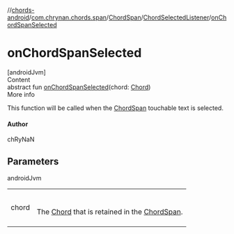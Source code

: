 //[chords-android](../../../../index.md)/[com.chrynan.chords.span](../../index.md)/[ChordSpan](../index.md)/[ChordSelectedListener](index.md)/[onChordSpanSelected](on-chord-span-selected.md)



# onChordSpanSelected  
[androidJvm]  
Content  
abstract fun [onChordSpanSelected](on-chord-span-selected.md)(chord: [Chord](../../../../../chords-core/chords-core/com.chrynan.chords.model/-chord/index.md))  
More info  


This function will be called when the [ChordSpan](../index.md) touchable text is selected.



#### Author  


chRyNaN



## Parameters  
  
androidJvm  
  
| | |
|---|---|
| <a name="com.chrynan.chords.span/ChordSpan.ChordSelectedListener/onChordSpanSelected/#com.chrynan.chords.model.Chord/PointingToDeclaration/"></a>chord| <a name="com.chrynan.chords.span/ChordSpan.ChordSelectedListener/onChordSpanSelected/#com.chrynan.chords.model.Chord/PointingToDeclaration/"></a><br><br>The [Chord](../../../../../chords-core/chords-core/com.chrynan.chords.model/-chord/index.md) that is retained in the [ChordSpan](../index.md).<br><br>|
  
  




